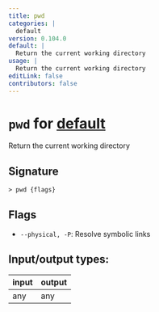 ```yaml
---
title: pwd
categories: |
  default
version: 0.104.0
default: |
  Return the current working directory
usage: |
  Return the current working directory
editLink: false
contributors: false
---
```

<!-- This file is automatically generated. Please edit the command in https://github.com/nushell/nushell instead. -->

# `pwd` for [default](/commands/categories/default.md)

<div class='command-title'>Return the current working directory</div>

## Signature

```> pwd {flags} ```

## Flags

 -  `--physical, -P`: Resolve symbolic links


## Input/output types:

| input | output |
| ----- | ------ |
| any   | any    |